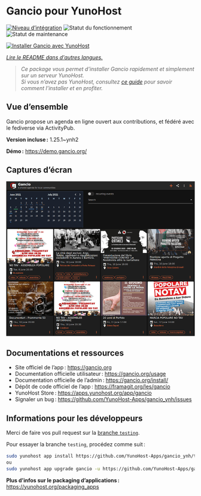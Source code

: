 <!--
Nota bene : ce README est automatiquement généré par <https://github.com/YunoHost/apps/tree/master/tools/readme_generator>
Il NE doit PAS être modifié à la main.
-->

# Gancio pour YunoHost

[![Niveau d’intégration](https://apps.yunohost.org/badge/integration/gancio)](https://ci-apps.yunohost.org/ci/apps/gancio/)
![Statut du fonctionnement](https://apps.yunohost.org/badge/state/gancio)
![Statut de maintenance](https://apps.yunohost.org/badge/maintained/gancio)

[![Installer Gancio avec YunoHost](https://install-app.yunohost.org/install-with-yunohost.svg)](https://install-app.yunohost.org/?app=gancio)

*[Lire le README dans d'autres langues.](./ALL_README.md)*

> *Ce package vous permet d’installer Gancio rapidement et simplement sur un serveur YunoHost.*  
> *Si vous n’avez pas YunoHost, consultez [ce guide](https://yunohost.org/install) pour savoir comment l’installer et en profiter.*

## Vue d’ensemble

Gancio propose un agenda en ligne ouvert aux contributions, et fédéré avec le fediverse via ActivityPub.

**Version incluse :** 1.25.1~ynh2

**Démo :** <https://demo.gancio.org/>

## Captures d’écran

![Capture d’écran de Gancio](./doc/screenshots/screenshot.png)

## Documentations et ressources

- Site officiel de l’app : <https://gancio.org>
- Documentation officielle utilisateur : <https://gancio.org/usage>
- Documentation officielle de l’admin : <https://gancio.org/install/>
- Dépôt de code officiel de l’app : <https://framagit.org/les/gancio>
- YunoHost Store : <https://apps.yunohost.org/app/gancio>
- Signaler un bug : <https://github.com/YunoHost-Apps/gancio_ynh/issues>

## Informations pour les développeurs

Merci de faire vos pull request sur la [branche `testing`](https://github.com/YunoHost-Apps/gancio_ynh/tree/testing).

Pour essayer la branche `testing`, procédez comme suit :

```bash
sudo yunohost app install https://github.com/YunoHost-Apps/gancio_ynh/tree/testing --debug
ou
sudo yunohost app upgrade gancio -u https://github.com/YunoHost-Apps/gancio_ynh/tree/testing --debug
```

**Plus d’infos sur le packaging d’applications :** <https://yunohost.org/packaging_apps>

